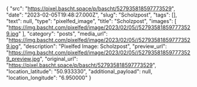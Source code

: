 {
  "src": "https://pixel.bascht.space/p/bascht/527935818597773529",
  "date": "2023-02-05T19:48:27.000Z",
  "slug": "Scholzpost",
  "tags": [],
  "text": null,
  "type": "pixelfed_image",
  "title": "Scholzpost",
  "images": [
    "https://img.bascht.com/pixelfed/image/2023/02/05//527935818597773529.jpg"
  ],
  "category": "posts",
  "media_url": "https://img.bascht.com/pixelfed/image/2023/02/05//527935818597773529.jpg",
  "description": "Pixelfed Image: Scholzpost",
  "preview_url": "https://img.bascht.com/pixelfed/image/2023/02/05//527935818597773529_preview.jpg",
  "original_url": "https://pixel.bascht.space/p/bascht/527935818597773529",
  "location_latitude": "50.933330",
  "additional_payload": null,
  "location_longitude": "6.950000"
}